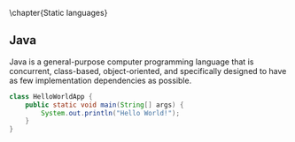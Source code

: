 \chapter{Static languages}

## Java
Java is a general-purpose computer programming language that is concurrent,
class-based, object-oriented, and specifically designed to have as few
implementation dependencies as possible.

```java
class HelloWorldApp {
    public static void main(String[] args) {
        System.out.println("Hello World!");
    }
}
```
